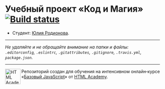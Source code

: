 # Учебный проект «Код и Магия» [![Build status][travis-image]][travis-url]

* Студент: [Юлия Родионова](https://up.htmlacademy.ru/javascript/12/user/330273).

---

_Не удаляйте и не обращайте внимание на папки и файлы:_<br>
_`.editorconfig`, `.eslintrc`, `.gitattributes`, `.gitignore`, `.travis.yml`, `package.json`._

---

<a href="https://htmlacademy.ru/intensive/javascript"><img align="left" width="50" height="50" title="HTML Academy" src="https://up.htmlacademy.ru/static/img/intensive/javascript/logo-for-github.svg"></a>

Репозиторий создан для обучения на интенсивном онлайн‑курсе «[Базовый JavaScript](https://htmlacademy.ru/intensive/javascript)» от [HTML Academy](https://htmlacademy.ru).

[travis-image]: https://travis-ci.org/htmlacademy-javascript/330273-code-and-magick.svg?branch=master
[travis-url]: https://travis-ci.org/htmlacademy-javascript/330273-code-and-magick
